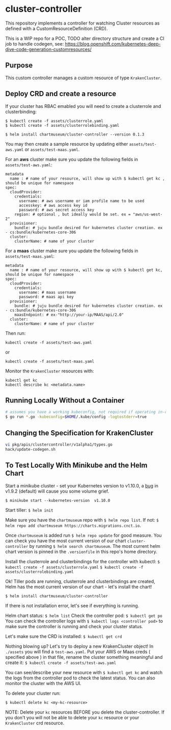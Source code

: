 # cluster-controller

This repository implements a controller for watching Cluster resources as
defined with a CustomResourceDefinition (CRD).

This is a WIP repo for a POC, TODO alter directory structure and create a CI job to handle codegen, see: https://blog.openshift.com/kubernetes-deep-dive-code-generation-customresources/

## Purpose

This custom controller manages a custom resource of type `KrakenCluster`.

## Deploy CRD and create a resource

If your cluster has RBAC emabled you will need to create a clusterrole and clusterbinding:
```
$ kubectl create -f assets/clusterrole.yaml
$ kubectl create -f assets/clusterrolebinding.yaml
```

```
$ helm install chartmuseum/cluster-controller --version 0.1.3
```

You may then create a sample resource by updating either `assets/test-aws.yaml` or `assets/test-maas.yaml`.

For an **aws** cluster make sure you update the following fields in `assets/test-aws.yaml`:
```
metadata
  name : # name of your resource, will show up with $ kubectl get kc ,  should be unique for namespace
spec:
  cloudProvider:
    credentials:
      username: # aws username or iam profile name to be used
      accesskey: # aws access key id
      password: # aws secret access key
    region: # optional , but ideally would be set. ex = "aws/us-west-2"
  provisioner:
    bundle: # juju bundle desired for kubernetes cluster creation. ex - cs:bundle/kubernetes-core-306
  cluster:
    clusterName: # name of your cluster
```
For a **maas** cluster make sure you update the following fields in `assets/test-maas.yaml`:
```
metadata
  name : # name of your resource, will show up with $ kubectl get kc, should be unique for namespace
spec:
  cloudProvider:
    credentials:
      username: # maas username
      password: # maas api key
  provisioner:
    bundle: # juju bundle desired for kubernetes cluster creation. ex - cs:bundle/kubernetes-core-306
    maasEndpoint: # ex-"http://your-ip/MAAS/api/2.0"
  cluster:
    clusterName: # name of your cluster
```

Then run:
```
kubectl create -f assets/test-aws.yaml
```
or
```
kubectl create -f assets/test-maas.yaml
```

Monitor the `KrakenCluster` resources with:
```
kubectl get kc
kubectl describe kc <metadata.name>
```

## Running Locally Without a Container

```sh
# assumes you have a working kubeconfig, not required if operating in-cluster
$ go run *.go -kubeconfig=$HOME/.kube/config -logtostderr=true
```

## Changing the Specification for KrakenCluster
```sh
vi pkg/apis/clustercontroller/v1alpha1/types.go
hack/update-codegen.sh
```

## To Test Locally With Minikube and the Helm Chart

Start a minikube cluster - set your Kubernetes version to v1.10.0, a [bug](https://github.com/kubernetes/kubernetes/issues/61178) in v1.9.2 (default) will cause you some volume grief.

`$ minikube start --kubernetes-version  v1.10.0`

Start tiller:
`$ helm init`

Make sure you have the `chartmuseum` repo with `$ helm repo list`. If not:
`$ helm repo add chartmuseum https://charts.migrations.cnct.io`.

Once `chartmuseum` is added run `$ helm repo update` for good measure. You can check you have the most current version of our chart `cluster-controller` by running `$ helm search chartmuseum`. The most current helm chart version is pinned in the `.versionfile` in this repo's home directory.

Install the clusterrole and clusterbindings for the controller with kubectl:
`$ kubectl create -f assets/clusterrole.yaml`
`$ kubectl create -f assets/clusterrolebinding.yaml`

Ok! Tiller pods are running, clusterrole and clusterbindings are created, Helm has the most current version of our chart - let's install the chart!

`$ helm install chartmuseum/cluster-controller`

If there is not installation error, let's see if everything is running.  

Helm chart status:
`$ helm list`
Check the controller pod:
`$ kubectl get po`
You can check the controller logs with `$ kubectl logs <controller pod>` to make sure the controller is running and check your cluster status.

Let's make sure the CRD is installed:
`$ kubectl get crd`

Nothing blowing up? Let's try to deploy a new KrakenCluster object! In `./assets` you will find a `test-aws.yaml`. Put your AWS or Maas creds ( specified above ) in that file, rename the cluster something meaningful and create it:
`$ kubectl create -f assets/test-aws.yaml`

You can see/describe your new resource with `$ kubectl get kc` and watch the logs from the controller pod to check the latest status. You can also monitor the cluster with the AWS UI.

To delete your cluster run:

`$ kubectl delete kc <my-kc-resource>`

NOTE: Delete your `kc` resources BEFORE you delete the cluster-controller. If you don't you will not be able to delete your `kc` resource or your `KrakenCluster` crd resource.

